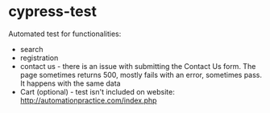 # cypress-test
Automated test for functionalities:
* search
* registration
* contact us - there is an issue with submitting the Contact Us form. The page sometimes returns 500, mostly fails with an error, sometimes pass. It happens with the same data
* Cart (optional) - test isn't included
on website: http://automationpractice.com/index.php
